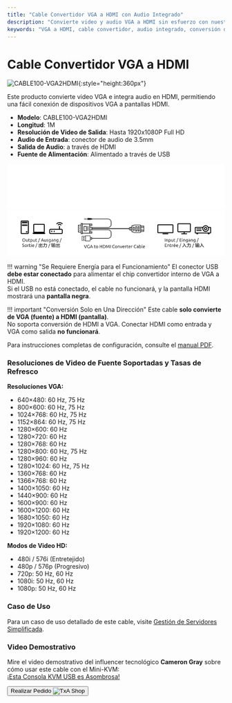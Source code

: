 ```yaml
---
title: "Cable Convertidor VGA a HDMI con Audio Integrado"
description: "Convierte video y audio VGA a HDMI sin esfuerzo con nuestro cable convertidor, perfecto para conectar dispositivos antiguos a pantallas modernas."
keywords: "VGA a HDMI, cable convertidor, audio integrado, conversión de video"
---
```


# Cable Convertidor VGA a HDMI

![CABLE100-VGA2HDMI](/images/product/part/CABLE100-VGA2HDMI-1.jpg){:style="height:360px"}

Este producto convierte video VGA e integra audio en HDMI, permitiendo una fácil conexión de dispositivos VGA a pantallas HDMI.

-   **Modelo**: CABLE100-VGA2HDMI
-   **Longitud**: 1M
-   **Resolución de Video de Salida**: Hasta 1920x1080P Full HD
-   **Audio de Entrada**: conector de audio de 3.5mm
-   **Salida de Audio**: a través de HDMI
-   **Fuente de Alimentación**: Alimentado a través de USB

![VGA to HDMI Cable Dark](vga2hdmi-connect-dark.svg#only-dark)
![VGA to HDMI Cable Light](vga2hdmi-connect-light.svg#only-light)

!!! warning "Se Requiere Energía para el Funcionamiento"
    El conector USB **debe estar conectado** para alimentar el chip convertidor interno de VGA a HDMI.  
    Si el USB no está conectado, el cable no funcionará, y la pantalla HDMI mostrará una **pantalla negra**.

!!! important "Conversión Solo en Una Dirección"
    Este cable **solo convierte de VGA (fuente) a HDMI (pantalla)**.  
    No soporta conversión de HDMI a VGA. Conectar HDMI como entrada y VGA como salida **no funcionará**.

Para instrucciones completas de configuración, consulte el [manual PDF](https://github.com/TechxArtisanStudio/Openterface/blob/main/product-printed-materials/vga2hdmi-manual-300-100-2040928.pdf).

### Resoluciones de Video de Fuente Soportadas y Tasas de Refresco

**Resoluciones VGA:**

-   640×480: 60 Hz, 75 Hz
-   800×600: 60 Hz, 75 Hz
-   1024×768: 60 Hz, 75 Hz
-   1152×864: 60 Hz, 75 Hz
-   1280×600: 60 Hz
-   1280×720: 60 Hz
-   1280×768: 60 Hz
-   1280×800: 60 Hz, 75 Hz
-   1280×960: 60 Hz
-   1280×1024: 60 Hz, 75 Hz
-   1360×768: 60 Hz
-   1366×768: 60 Hz
-   1400×1050: 60 Hz
-   1440×900: 60 Hz
-   1600×900: 60 Hz
-   1600×1200: 60 Hz
-   1680×1050: 60 Hz
-   1920×1080: 60 Hz
-   1920×1200: 60 Hz

**Modos de Video HD:**

-   480i / 576i (Entretejido)
-   480p / 576p (Progresivo)
-   720p: 50 Hz, 60 Hz
-   1080i: 50 Hz, 60 Hz
-   1080p: 50 Hz, 60 Hz

### Caso de Uso

Para un caso de uso detallado de este cable, visite [Gestión de Servidores Simplificada](/use-cases/#streamlined-server-management).

### Video Demostrativo

Mire el video demostrativo del influencer tecnológico **Cameron Gray** sobre cómo usar este cable con el Mini-KVM:  
[¡Esta Consola KVM USB es Asombrosa!](https://youtu.be/xAEQpWyfY-c?si=auB5NtqHVw2C7iIK&t=1693)

<button class="md-button" onclick="window.location.href='https://shop.techxartisan.com/products/vga-to-hdmi-converter-cable'"> Realizar Pedido <img src="/images/trademark/txa.svg" alt="TxA Shop" style="vertical-align: middle; height: 20px;"></button>
